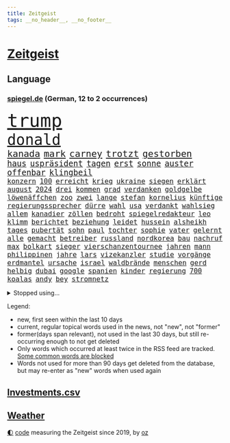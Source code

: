 ```yaml
---
title: Zeitgeist
tags: __no_header__, __no_footer__
---
```


# [Zeitgeist](https://oliz.io/zeitgeist/)

## Language

<h3><a href="https://www.spiegel.de" target="_blank">spiegel.de</a> (German, 12 to 2 occurrences)</h3>
<p style="font-family:monospace">
<span style="font-size:32pt"><a href="news_links.html#trump" class="current">trump</a></span>
<br>
<span style="font-size:26pt"><a href="news_links.html#donald" class="current">donald</a></span>
<br>
<span style="font-size:16pt"><a href="news_links.html#kanada" class="current">kanada</a></span>
<span style="font-size:16pt"><a href="news_links.html#mark" class="current">mark</a></span>
<span style="font-size:16pt"><a href="news_links.html#carney" class="current">carney</a></span>
<span style="font-size:16pt"><a href="news_links.html#trotzt" class="current">trotzt</a></span>
<span style="font-size:16pt"><a href="news_links.html#gestorben" class="current">gestorben</a></span>
<br>
<span style="font-size:14pt"><a href="news_links.html#haus" class="current">haus</a></span>
<span style="font-size:14pt"><a href="news_links.html#uspräsident" class="current">uspräsident</a></span>
<span style="font-size:14pt"><a href="news_links.html#tagen" class="current">tagen</a></span>
<span style="font-size:14pt"><a href="news_links.html#erst" class="current">erst</a></span>
<span style="font-size:14pt"><a href="news_links.html#sonne" class="current">sonne</a></span>
<span style="font-size:14pt"><a href="news_links.html#auster" class="new">auster</a></span>
<span style="font-size:14pt"><a href="news_links.html#offenbar" class="current">offenbar</a></span>
<span style="font-size:14pt"><a href="news_links.html#klingbeil" class="current">klingbeil</a></span>
<br>
<span style="font-size:12pt"><a href="news_links.html#konzern" class="current">konzern</a></span>
<span style="font-size:12pt"><a href="news_links.html#100" class="current">100</a></span>
<span style="font-size:12pt"><a href="news_links.html#erreicht" class="current">erreicht</a></span>
<span style="font-size:12pt"><a href="news_links.html#krieg" class="current">krieg</a></span>
<span style="font-size:12pt"><a href="news_links.html#ukraine" class="current">ukraine</a></span>
<span style="font-size:12pt"><a href="news_links.html#siegen" class="current">siegen</a></span>
<span style="font-size:12pt"><a href="news_links.html#erklärt" class="current">erklärt</a></span>
<span style="font-size:12pt"><a href="news_links.html#august" class="current">august</a></span>
<span style="font-size:12pt"><a href="news_links.html#2024" class="current">2024</a></span>
<span style="font-size:12pt"><a href="news_links.html#drei" class="current">drei</a></span>
<span style="font-size:12pt"><a href="news_links.html#kommen" class="current">kommen</a></span>
<span style="font-size:12pt"><a href="news_links.html#grad" class="current">grad</a></span>
<span style="font-size:12pt"><a href="news_links.html#verdanken" class="current">verdanken</a></span>
<span style="font-size:12pt"><a href="news_links.html#goldgelbe" class="new">goldgelbe</a></span>
<span style="font-size:12pt"><a href="news_links.html#löwenäffchen" class="new">löwenäffchen</a></span>
<span style="font-size:12pt"><a href="news_links.html#zoo" class="current">zoo</a></span>
<span style="font-size:12pt"><a href="news_links.html#zwei" class="current">zwei</a></span>
<span style="font-size:12pt"><a href="news_links.html#lange" class="current">lange</a></span>
<span style="font-size:12pt"><a href="news_links.html#stefan" class="current">stefan</a></span>
<span style="font-size:12pt"><a href="news_links.html#kornelius" class="new">kornelius</a></span>
<span style="font-size:12pt"><a href="news_links.html#künftige" class="current">künftige</a></span>
<span style="font-size:12pt"><a href="news_links.html#regierungssprecher" class="new">regierungssprecher</a></span>
<span style="font-size:12pt"><a href="news_links.html#dürre" class="current">dürre</a></span>
<span style="font-size:12pt"><a href="news_links.html#wahl" class="current">wahl</a></span>
<span style="font-size:12pt"><a href="news_links.html#usa" class="current">usa</a></span>
<span style="font-size:12pt"><a href="news_links.html#verdankt" class="new">verdankt</a></span>
<span style="font-size:12pt"><a href="news_links.html#wahlsieg" class="current">wahlsieg</a></span>
<span style="font-size:12pt"><a href="news_links.html#allem" class="current">allem</a></span>
<span style="font-size:12pt"><a href="news_links.html#kanadier" class="current">kanadier</a></span>
<span style="font-size:12pt"><a href="news_links.html#zöllen" class="current">zöllen</a></span>
<span style="font-size:12pt"><a href="news_links.html#bedroht" class="current">bedroht</a></span>
<span style="font-size:12pt"><a href="news_links.html#spiegelredakteur" class="current">spiegelredakteur</a></span>
<span style="font-size:12pt"><a href="news_links.html#leo" class="current">leo</a></span>
<span style="font-size:12pt"><a href="news_links.html#klimm" class="new">klimm</a></span>
<span style="font-size:12pt"><a href="news_links.html#berichtet" class="current">berichtet</a></span>
<span style="font-size:12pt"><a href="news_links.html#beziehung" class="current">beziehung</a></span>
<span style="font-size:12pt"><a href="news_links.html#leidet" class="current">leidet</a></span>
<span style="font-size:12pt"><a href="news_links.html#hussein" class="new">hussein</a></span>
<span style="font-size:12pt"><a href="news_links.html#alsheikh" class="new">alsheikh</a></span>
<span style="font-size:12pt"><a href="news_links.html#tages" class="current">tages</a></span>
<span style="font-size:12pt"><a href="news_links.html#pubertät" class="new">pubertät</a></span>
<span style="font-size:12pt"><a href="news_links.html#sohn" class="current">sohn</a></span>
<span style="font-size:12pt"><a href="news_links.html#paul" class="current">paul</a></span>
<span style="font-size:12pt"><a href="news_links.html#tochter" class="current">tochter</a></span>
<span style="font-size:12pt"><a href="news_links.html#sophie" class="current">sophie</a></span>
<span style="font-size:12pt"><a href="news_links.html#vater" class="current">vater</a></span>
<span style="font-size:12pt"><a href="news_links.html#gelernt" class="current">gelernt</a></span>
<span style="font-size:12pt"><a href="news_links.html#alle" class="current">alle</a></span>
<span style="font-size:12pt"><a href="news_links.html#gemacht" class="current">gemacht</a></span>
<span style="font-size:12pt"><a href="news_links.html#betreiber" class="current">betreiber</a></span>
<span style="font-size:12pt"><a href="news_links.html#russland" class="current">russland</a></span>
<span style="font-size:12pt"><a href="news_links.html#nordkorea" class="current">nordkorea</a></span>
<span style="font-size:12pt"><a href="news_links.html#bau" class="current">bau</a></span>
<span style="font-size:12pt"><a href="news_links.html#nachruf" class="current">nachruf</a></span>
<span style="font-size:12pt"><a href="news_links.html#max" class="current">max</a></span>
<span style="font-size:12pt"><a href="news_links.html#bolkart" class="new">bolkart</a></span>
<span style="font-size:12pt"><a href="news_links.html#sieger" class="current">sieger</a></span>
<span style="font-size:12pt"><a href="news_links.html#vierschanzentournee" class="new">vierschanzentournee</a></span>
<span style="font-size:12pt"><a href="news_links.html#jahren" class="current">jahren</a></span>
<span style="font-size:12pt"><a href="news_links.html#mann" class="current">mann</a></span>
<span style="font-size:12pt"><a href="news_links.html#philippinen" class="current">philippinen</a></span>
<span style="font-size:12pt"><a href="news_links.html#jahre" class="current">jahre</a></span>
<span style="font-size:12pt"><a href="news_links.html#lars" class="current">lars</a></span>
<span style="font-size:12pt"><a href="news_links.html#vizekanzler" class="current">vizekanzler</a></span>
<span style="font-size:12pt"><a href="news_links.html#studie" class="current">studie</a></span>
<span style="font-size:12pt"><a href="news_links.html#vorgänge" class="new">vorgänge</a></span>
<span style="font-size:12pt"><a href="news_links.html#erdmantel" class="new">erdmantel</a></span>
<span style="font-size:12pt"><a href="news_links.html#ursache" class="current">ursache</a></span>
<span style="font-size:12pt"><a href="news_links.html#israel" class="current">israel</a></span>
<span style="font-size:12pt"><a href="news_links.html#waldbrände" class="current">waldbrände</a></span>
<span style="font-size:12pt"><a href="news_links.html#menschen" class="current">menschen</a></span>
<span style="font-size:12pt"><a href="news_links.html#gerd" class="current">gerd</a></span>
<span style="font-size:12pt"><a href="news_links.html#helbig" class="new">helbig</a></span>
<span style="font-size:12pt"><a href="news_links.html#dubai" class="current">dubai</a></span>
<span style="font-size:12pt"><a href="news_links.html#google" class="current">google</a></span>
<span style="font-size:12pt"><a href="news_links.html#spanien" class="current">spanien</a></span>
<span style="font-size:12pt"><a href="news_links.html#kinder" class="current">kinder</a></span>
<span style="font-size:12pt"><a href="news_links.html#regierung" class="current">regierung</a></span>
<span style="font-size:12pt"><a href="news_links.html#700" class="current">700</a></span>
<span style="font-size:12pt"><a href="news_links.html#koalas" class="current">koalas</a></span>
<span style="font-size:12pt"><a href="news_links.html#andy" class="new">andy</a></span>
<span style="font-size:12pt"><a href="news_links.html#bey" class="new">bey</a></span>
<span style="font-size:12pt"><a href="news_links.html#stromnetz" class="current">stromnetz</a></span>
</p>
<details>
<summary>Stopped using...</summary>
<p class="former" style="font-size:12pt">
harry(1652) regel(1651) bevor(1650) bieten(1650) leichter(1650) diskussion(1649) vorbereitet(1649) bedeuten(1648) erklärte(1648) niederländische(1648) tieren(1648) vierte(1648) bitte(1647) gefährlichen(1647) gehe(1647) schön(1647) smartphone(1647) neuseeland(1646) sicherheitsbehörden(1646) bundespräsident(1645) gastgeber(1645) halben(1645) material(1645) positiv(1645) standort(1645) thailand(1645) bedenken(1644) anstieg(1643) ausgesprochen(1643) depressionen(1643) lust(1643) niveau(1643) nötig(1643) sekunden(1643) teilte(1643) beraten(1642) provinz(1642) theater(1642) manuel(1641) verändern(1641) favoriten(1640) freilassung(1640) torhüter(1640) 50000(1639) anlass(1639) meint(1639) oktober(1639) strecke(1639) umwelt(1639) vorsprung(1638) aufgehoben(1637) bestätigen(1636) anhänger(1635) durfte(1635) entsetzen(1635) investitionen(1635) werke(1635) beiträge(1634) körperverletzung(1634) voraus(1634) bundestrainer(1633) glauben(1633) nachfrage(1631) zinsen(1631) e(1630) alarmiert(1629) distanz(1629) feld(1629) gering(1629) bewegen(1628) überleben(1628) echten(1627) begriff(1626) betrifft(1626) dran(1626) spitzenreiter(1626) außerhalb(1625) bestmarke(1625) bundesgerichtshof(1625) rentner(1623) antrag(1622) kooperation(1622) schrecken(1619) spenden(1619) papier(1618) händler(1614) not(1613) hinweis(1609) vermisste(1608) umbau(1550) langjährige(1543) öffnet(1534) fachkräftemangel(1393) zerstörte(1387) schrumpft(1377) bundesanwaltschaft(1374) freigesprochen(1372) tour(1370) verbunden(1367) erscheint(1351) kollision(1348) ampel(1316) schlafen(1313) mike(1310) ampelkoalition(1301) bekräftigt(1288) demo(1287) fachkräfte(1276) zentralen(1276) einschätzungen(1272) roth(1256) otto(1229) öffentlichrechtlichen(1215) fördern(1204) gerichte(1178) verantwortlichen(1156) flughäfen(1152) samt(1147) schneiden(1130) unmittelbar(1128) nebenbei(1124) gefangenschaft(1119) nationalelf(1099) verärgert(1068) harter(1067) westjordanland(1067) debattiert(1052) kandidat(1045) grün(1021) deutsch(1019) fassungslos(1008) toilette(992) effekt(990) nation(977) tagelang(958) entstehen(949) irland(931) nationaltrainer(931) staatsanwalt(915) razzien(912) alice(903) gesprengt(880) kampfjets(878) jüdische(874) pop(862) technische(862) gelegenheit(850) opfers(850) traut(849) überschritten(846) aufgelöst(845) dritter(841) jung(832) vorstand(830) minderjährige(818) initiative(817) bewahren(809) verdächtigt(806) leon(799) loswerden(782) stil(781) hamilton(767) lewis(767) ferrari(749) arbeitskräfte(745) gründung(739) veröffentlichte(725) fühlte(719) höchststand(708) kane(700) seltsame(700) pilot(695) 9(688) objekte(680) anschluss(664) schuldenbremse(662) afdpolitiker(642) vormittag(635) journalistin(632) zeitgleich(630) entpuppt(629) lady(612) verfolgung(591) 24jährige(590) 03(589) auswertung(571) hymne(570) eingeschränkt(565) harsche(565) horst(565) rolf(565) mehrmals(564) sportlich(559) gerechnet(552) mars(549) handball(542) kriegen(542) kundgebung(541) wütend(540) neonazis(529) club(515) empfehlungen(511) sprecherin(510) manch(509) einschnitte(505) gespalten(504) kostenlos(504) produzent(500) bereichen(496) kapitän(493) verspätung(493) sowohl(492) beleidigungen(491) straftäter(486) versteht(482) historischer(477) dorthin(475) oma(473) anzugreifen(470) machtwechsel(468) abgefeuert(467) behandlung(464) wettkampf(458) mögen(457) audi(452) schritten(452) jörg(447) michel(443) gefühlt(442) sap(440) piloten(434) reichsten(434) staub(434) wüste(433) gefühle(430) gesichtet(428) heiraten(428) bunte(426) offenbaren(426) mauer(425) nationalsozialismus(423) vizepräsidentin(421) zerlegt(421) häusern(420) leichtathletik(415) 17jähriger(409) gäbe(409) klette(409) mitspieler(409) raf(409) ranking(408) sitze(405) wirtschaftskrise(404) scheidung(399) bundesland(397) klagte(397) rhetorik(397) fotografiert(395) bomben(393) vorab(392) überlassen(391) vertritt(390) plastik(388) geringer(387) halbzeit(387) bgh(385) diana(381) anwesen(379) drittes(379) noah(379) boss(378) kulissen(376) therapie(375) bedrohen(373) leidenschaft(372) potenzial(370) polizistin(361) set(361) vehement(360) anschläge(356) diplomatischen(354) ewig(350) wittert(347) grenzkontrollen(346) rafael(345) hals(343) laufender(343) 28jährige(336) vergnügen(335) perfekt(334) vermitteln(333) gene(332) stärkere(331) france(329) nirgendwo(329) brutalen(328) besitzt(327) auseinandersetzungen(324) beißt(321) match(321) stiegen(321) kleinstadt(320) breiten(317) türkischer(315) tourist(311) polizeigewalt(309) suchten(306) lauern(303) gesteuert(298) exfreundin(296) süddeutschland(296) warnte(296) bürgerinnen(294) talent(294) günstig(292) interaktiven(291) kurioser(290) jemanden(288) kümmern(286) weidel(286) nuri(285) ruf(285) friseur(284) medikamente(284) müdigkeit(284) westküste(284) zimmer(284) sperren(283) 67(282) ryanair(281) wanderer(280) passende(278) mittelschicht(276) ran(276) gesichert(271) gefühlen(270) gere(270) starkem(270) löschen(264) lass(263) 130(262) fritz(260) hose(260) schwierigen(258) bundesnetzagentur(256) impfstoff(254) behauptete(253) mobilisieren(253) bordell(252) klimakonferenz(252) sozialdemokrat(250) aktionäre(249) suchmaschine(248) kürzungen(247) mittag(247) geheimen(246) lka(246) vermeidet(245) äußere(241) inhaftierten(239) sperrt(239) venezuelas(238) georgia(236) konzernchef(236) umfragewerte(236) versprach(236) astronomie(233) drohender(232) senden(232) schnäppchen(230) 82(229) kabul(229) begleiter(228) daniela(227) júnior(227) anhängern(226) rekrutiert(226) dankesrede(225) khan(225) freiburger(224) nämlich(224) streichung(224) alarmierende(221) austritt(220) florentina(220) holzinger(220) nordseeinsel(218) sc(218) cem(217) ungewiss(217) özdemir(217) gegenden(216) markige(216) parteifreund(216) ralph(216) geldbeutel(214) trost(214) flüchtete(213) jakob(213) liam(213) verbraucherzentrale(211) legendären(210) scheidende(210) zwang(208) leipziger(206) wiedereinzug(206) bruchteil(204) hofiert(202) dauerten(201) namibia(201) fossilien(200) gomez(200) handyverbot(200) selena(200) torhüterin(200) skispringen(199) wahrheiten(199) wmqualifikation(199) gisèle(197) juristischen(197) mittelalter(197) verüben(197) biathlon(195) befragten(194) rauchen(194) milizen(193) pelicot(192) toiletten(191) überwachungskamera(191) begeisterte(190) westens(190) monats(188) goretzka(187) mutmaßlichem(187) republikanern(187) eineinhalb(185) konkreten(184) echter(183) rechtsextremist(183) techkonzern(183) mächtigsten(182) renommierte(182) strackzimmermann(182) asylanträge(181) gründete(181) seitenhieb(180) arizona(179) klopfen(178) vorsorglich(178) korruptionsvorwürfen(175) maler(174) tsg(174) betrugsmasche(173) einführen(171) größeres(171) kifirma(171) teslas(169) branchenverband(168) lebenszeichen(168) apokalypse(167) beharrlich(167) autobiografie(165) han(165) kategorien(165) konzernchefs(165) schwärmt(164) busse(163) bundesrat(162) lucy(162) leser(161) jake(160) spdfraktionschef(160) tarifstreit(160) zendaya(159) auswege(158) psychiatrischen(158) 84(155) richtete(154) trumpberater(153) synthetische(152) wahldebakel(152) hamdan(151) glücksfall(150) ruhen(150) ukrainekriegs(150) wirtschaftsgipfel(150) anschaffung(149) traditionell(149) kurden(148) kurdische(147) mangelhafte(147) milliardenhöhe(147) runden(147) schläft(147) university(147) aldi(146) gewaltige(146) kürzen(146) lopez(145) mobile(145) knickt(144) wirtschaftswende(144) amtierende(143) funkt(142) verstanden(142) wortbruch(142) herzog(140) sprint(140) sms(139) leiterin(138) orlando(138) ausfällen(137) kartons(137) bundestages(134) ignoranz(134) intendantin(134) zocken(133) geschrumpft(132) schwangerschaftsabbrüche(132) fähigkeiten(131) konferenz(131) kunststück(131) ussängerin(131) wal(131) wecken(131) demonstrierende(130) einreisekontrollen(130) testflug(130) wirtschaftsweise(130) strafgerichtshofs(129) apotheke(128) boxlegende(128) eingeschaltet(128) geschätzt(128) lenkrad(128) tyson(128) widersetzt(128) nikita(126) barrier(125) nachgewiesen(125) abheben(124) accounts(124) r(124) wggarantie(123) mexikanische(122) true(121) bemerkenswerte(120) bezieht(120) hilfsorganisation(120) ärztliche(120) gadgets(119) jair(119) lüneburg(119) rebellen(119) spiekeroog(119) verschieben(119) amtskollegen(118) bonn(118) manches(118) faschismus(117) teamkollege(117) genötigt(116) agassi(115) andre(115) graf(115) kreuzbandriss(115) morddrohungen(115) reinen(115) schauspielerinnen(115) blicke(114) dämlich(114) fbichef(114) kash(114) patel(114) vanessa(114) lettland(113) preuß(113) rassistisches(113) nervt(112) dankte(111) einheimischen(111) komische(111) mittelmäßig(111) afrikas(110) bedeckt(110) kannten(110) schwerem(110) verwirrung(110) ankündigungen(109) konkurrieren(109) norweger(109) adidas(108) erbeuten(108) großeltern(108) jason(108) spendete(108) forschungsteam(107) praktischen(107) verstößen(107) brad(106) pitt(106) verhandlung(106) alsharaa(105) axt(105) dasselbe(105) heide(104) längsten(104) ministerium(104) rückte(104) umstrittensten(104) feministischen(103) memes(103) schultern(103) erneuert(102) unveröffentlichte(102) schülern(101) staunen(101) verlängern(101) heiklen(100) verlockend(100) 42jährigen(99) tilgen(99) unterwerfen(99) begehrte(98) fda(98) fließt(98) pfeift(97) 52(96) klischee(96) selbstkritik(96) verbreitete(96) charité(95) demenz(95) freiwilligen(95) weltlage(95) dialog(94) eingeschlafen(94) öffnete(94) camper(93) klassen(92) pflegeheim(92) skispringer(92) umbenennen(91) aufzuarbeiten(90) bangkok(90) durchsuchten(90) erarbeitet(90) grandjean(90) hüller(90) linus(90) rennserie(90) straßer(90) türsteher(90) beispiele(89) ermittelte(89) kreuzte(89) passagiermaschine(89) schauspielstars(89) socken(89) sportereignisse(89) verpflichtende(89) visualisierung(89) voranschreiten(89) anke(88) attackierten(88) baldoni(88) bitteren(88) blake(88) elterngeld(88) gangstern(88) heathrow(88) krankenhauses(88) lively(88) nächstenliebe(88) qualifikationsspiel(88) zuhause(88) gerechtigkeit(87) kartelle(87) notstand(87) skifahren(87) staatsanwältin(87) umkreist(87) genosse(86) hochhäuser(86) neunzigerjahren(86) regisseurin(86) tabea(86) vermeintlicher(86) aufbrechen(85) bella(85) generalstaatsanwältin(85) interessanter(85) lockerung(85) weltschachverband(85) dingen(84) geweckt(84) myanmars(84) prager(84) ramsey(84) selbstbewusstsein(84) studentinnen(84) émile(84) gewohnheiten(83) militärdiktatur(83) verfolgten(83) beschädigtem(82) gültig(82) nervige(82) stürze(82) unbekannt(82) verführerischer(82) versichert(82) wertvollsten(82) airports(81) predigt(81) privileg(81) rechnerisch(81) uneinigkeit(81) bauch(80) gesunden(80) schockanrufen(80) schockanrufer(80) sensibel(80) unomenschenrechtsbüro(80) auftragslage(79) dänischer(79) kurznachrichtendienst(79) synchronsprechen(79) tagt(79) gewalttätiger(78) klimaneutralität(78) legendärer(78) rüttelt(78) verwechseln(78) ablehnt(77) imperialismus(77) kreisverband(77) milliardenschulden(77) verkaufte(77) weltcuprennen(77) wintersport(77) darmkrebs(76) gelobt(76) gesundheitsbehörde(76) gradmesser(76) posts(76) schmecken(76) simmons(76) telefonbetrug(76) 289(75) aneinandergeraten(75) anteilen(75) entgegensetzen(75) gmbh(75) herstellung(75) spezialist(75) uk(75) zuschauen(75) einsatzkräften(74) fußgängerin(74) grönländer(74) rosa(74) biathletin(73) früheres(73) kollegium(73) richtlinien(73) rsfmiliz(73) sogenannter(73) tijuana(73) weltregionen(73) haufen(72) kugelbombe(72) geimpft(71) hase(71) manchem(71) patientenverfügung(71) rebellische(71) verkaufszahlen(71) zusammengeschlossen(71) erfolgsgeschichte(70) khartum(70) manipulierte(70) talk(70) elend(69) erhalte(69) patricia(69) räuber(69) sommerspiele(69) versammelten(69) autismus(68) bewährten(68) einlass(68) errungenschaften(68) station(68) sterne(68) unterkünften(68) verstimmungen(68) vertiefen(68) weht(68) aufbauen(67) drinnen(67) instrument(67) mandy(67) prinzipien(67) teleskop(67) konstruktiven(66) körperlich(66) premiere(66) taskforce(66) unbesiegbar(66) bestimmung(65) bündeln(65) europäischem(65) fußballnationalelf(65) sun(65) yuval(65) geflügelpest(64) geschwindigkeiten(64) menschenrechtlerin(64) mies(64) orf(64) seehofer(64) tübinger(64) unterlief(64) unterrichtet(64) aufholjagd(63) chinapolitik(63) dankt(63) erdbebenopfer(63) hoffenheims(63) laptop(63) millionenfach(63) topspiel(63) aufmarsch(62) berlinerin(62) handschellen(62) intrige(62) magazine(62) rettungskräften(62) vertraulichen(62) ausgelassen(61) gefecht(61) lübeck(61) lübecker(61) norderney(61) stella(61) unerwarteten(61) uwe(61) 1991(60) ausfindig(60) auslieferungshaft(60) friedenstruppen(60) kulturgeschichte(60) perspektive(60) bredouille(59) kapitel(59) may(59) auffanglager(58) biopic(58) verwechslung(58) wahnsinn(58) 242(57) karten(57) ländlichen(57) løkke(57) rasmussen(57) saarländische(57) andenken(56) ankläger(56) bürgergeldempfängern(56) einspringen(56) engagierte(56) filmreif(56) fraktionsspitze(56) gaga(56) minerva(56) sauber(56) shakespeares(56) wolodin(56) colorado(55) dak(55) kosteten(55) lagern(55) oper(55) paraden(55) phantom(55) tarifverhandlungen(55) vollgas(55) wunschkandidat(55) angeschlagen(54) eignen(54) erbitterter(54) familienmitglieder(54) hang(54) sabotageakte(54) übergangspräsident(54) eitelkeit(53) niko(53) offensiv(53) protestaktion(53) unescoweltkulturerbe(53) niger(52) sicherheitskonferenz(52) beschießen(51) gekrönt(51) niedrigere(51) ami(50) ankara(50) asylsuchenden(50) barrikaden(50) erwarteten(50) fachleuten(50) führerscheinprüfung(50) geheimnisvolle(50) kämpferisch(50) miroslav(50) sanktioniert(50) siege(50) ungebrochen(50) ungewöhnlichem(50) angemessen(49) berechnung(49) großvater(49) openaiceo(49) oscaracademy(49) ostukraine(49) sprachlos(49) 66jährige(48) klimazielen(48) obst(48) sarkozy(48) verbrachte(48) wmgold(48) guineabissau(47) marieagnes(47) repressionen(47) rover(47) stimmzettel(47) zeche(47) ausschluss(46) maßstab(46) verängstigt(46) xai(46) ausgleichen(45) berichteten(45) karlheinz(45) runter(45) schlechtem(45) anhalt(44) handelsrouten(44) luxushotel(44) mobilisiert(44) anschließen(43) autoritären(43) katastrophale(43) milliardeninvestitionen(43) attraktive(42) coaching(42) entsendung(42) gremium(42) herausgeben(42) inhaftierte(42) office(42) oval(42) pfleger(42) sicherheitsfreigaben(42) weggefegt(42) alkoholkonsum(41) center(41) einkauft(41) klauen(41) lebten(41) raumsonde(41) tv+(41) gescheiterter(40) ingebrigtsen(40) pickleball(40) terrorgruppe(40) verhalf(40) ausharren(39) gleichnamigen(39) lahme(39) auszug(38) dienstes(38) mehrarbeit(38) minen(38) mitsprache(38) spdpolitikerin(38) benutzt(37) geisterstadt(37) kopenhagen(37) slogan(37) ungarischen(37) wohlstands(37) auseinanderdriften(36) autozölle(36) hochrangiges(36) riad(36) hillary(35) kassel(35) regierungen(35) schlechteste(35) tücken(35) versprochene(35) 25jähriger(34) anderthalb(34) gelsenkirchen(34) großrazzia(34) kollaps(34) retterin(34) verbrennungsmotoren(34) wangerooge(34) blutig(33) bundesinnenministerin(33) lizenzen(33) prozessauftakt(33) rechtsrucks(33) usstreitkräfte(33) anzukurbeln(32) co₂emissionen(32) elektroautohersteller(32) keines(32) komplexe(32) sbahnen(32) zweitem(32) entschlossenheit(31) gegnerischen(31) händeringend(31) würdigt(31) abschreckung(30) aufrüsten(30) erdoğans(30) formel1star(30) thailändische(30) verachtung(30) beratungen(29) einiger(29) eröffnungsrede(29) flugverkehr(29) galatasaray(29) ifo(29) kadaver(29) schwarzwald(29) côte(28) d’azur(28) profitierten(28) tyrannen(28) dienten(27) einzuschätzen(27) fastenmonats(27) flüchtlingscamp(27) groko(27) story(27) zollankündigung(27) aufwind(26) berkeley(26) blatter(26) hamaspropaganda(26) schädliche(26) conan(25) downey(25) hendrik(25) kommentatoren(25) ärmsten(25) mehrausgaben(24) ukrainegipfel(24) zwangspause(24) brasiliens(23) deloitte(23) einfachen(23) eon(23) herben(23) no(23) other(23) prevc(23) prämien(23) technologien(23) trainern(23) updates(23) 2050(22) 22jährigen(22) 90000(22) gebäck(22) glaubten(22) halfen(22) senatoren(22) siebten(22) symbolkraft(22) atubolu(21) breit(21) generell(21) haifa(21) o’brien(21) pisten(21) weiterzugeben(21) 1997(19) europaweite(19) komiker(19) mayhem(19) arbeitsgruppen(18) spezialeinheit(18) zweidrittelmehrheit(18) kontrollierten(17) korruptionsverdacht(17) nordseeküste(17) regierungsnahe(17) stefani(17) unkrautvernichtungsmittels(17) brisbane(16) fadenkreuz(16) fahrlässige(16) geringen(16) milliardenausgaben(16) milliardenpaket(16) nordderby(16) rekordkulisse(16) roll(16) 44jährigen(15) berlinschöneberg(15) case(15) cold(15) disqualifiziert(15) ehemals(15) enfant(15) euparlament(15) gebebt(15) melanie(15) pater(15) terrible(15) todesumstände(15) ukrainerusslandkrieg(15) angreift(14) finanzpaket(14) finnlands(14) juristin(14) politikwissenschaftlerin(14) spurlos(14) wombat(14) zugelegt(14) äußerten(14) batteriefabrik(13) bearbeiten(13) begrüßen(13) bestochen(13) erfand(13) geklauter(13) gelbe(13) kolosseum(13) long(13) posieren(13) ritzen(13) teilschuld(13) touristenfails(13) unpassende(13) verfilmung(13) airport(12) aufmerksam(12) brasilianische(12) bratzpop(12) einmischen(12) etappen(12) joschka(12) ludwigsburg(12) länderkammer(12) mürbe(12) osteuropa(12) arbeitgebern(11) entlarvt(11) freue(11) investitionspaket(11) kilometerweit(11) misslingt(11) philippinische(11) russin(11)
</p>
</details>
<p>Legend:
<ul>
<li><span class="new">new</span>, first seen within the last 10 days</li>
<li><span class="current">current</span>, regular topical words used in the news, not "new", not "former"</li>
<li><span class="former">former(days span relevant)</span>, not used in the last 30 days, but still re-occurring enough to not get deleted</li>
<li>Only words which occurred at least twice in the RSS feed are tracked. <a href="language/filters.py">Some common words are blocked</a></li>
<li>Words not used for more than 90 days get deleted from the database, but may re-enter as "new" words when used again</li>
</ul>
</p>

## [Investments](investments.html)[.csv](investments.csv)

## [Weather](weather.html)

<footer>
<a href="javascript:toggleTheme()" class="nav">🌓</a>
<a href="https://github.com/ooz/zeitgeist">code</a> measuring the Zeitgeist since 2019, by <a href="https://oliz.io">oz</a>
</footer>
